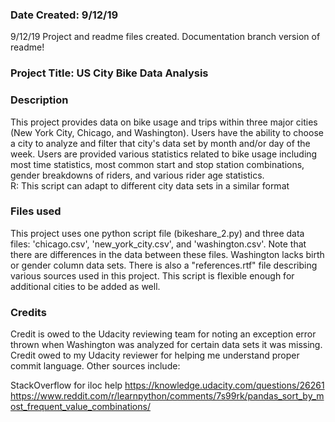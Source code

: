 ### Date Created: 9/12/19
9/12/19 Project and readme files created. Documentation branch version of readme!

### Project Title: US City Bike Data Analysis

### Description
This project provides data on bike usage and trips within three major cities (New York City, Chicago, and Washington).  Users have the ability to choose a city to analyze and filter that city's data set by month and/or day of the week. Users are provided various statistics related to bike usage including most time statistics, most common start and stop station combinations, gender breakdowns of riders, and various rider age statistics.  
R: This script can adapt to different city data sets in a similar format

### Files used
This project uses one python script file (bikeshare_2.py) and three data files: 'chicago.csv', 'new_york_city.csv', and 'washington.csv'. Note that there are differences in the data between these files. Washington lacks birth or gender column data sets. There is also a "references.rtf" file describing various sources used in this project. This script is flexible enough for additional cities to be added as well. 


### Credits
Credit is owed to the Udacity reviewing team for noting an exception error thrown when Washington was analyzed for certain data sets it was missing. 
Credit owed to my Udacity reviewer for helping me understand proper commit language. 
Other sources include: 

StackOverflow for iloc help
https://knowledge.udacity.com/questions/26261
https://www.reddit.com/r/learnpython/comments/7s99rk/pandas_sort_by_most_frequent_value_combinations/

